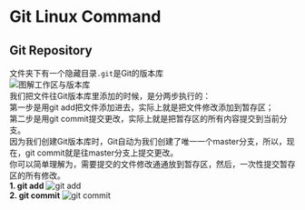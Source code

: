 # Git Linux Command
## Git Repository
文件夹下有一个隐藏目录`.git`是Git的版本库</br>
![图解工作区与版本库](https://www.liaoxuefeng.com/files/attachments/919020037470528/0)</br>
我们把文件往Git版本库里添加的时候，是分两步执行的：</br>
第一步是用git add把文件添加进去，实际上就是把文件修改添加到暂存区；</br>
第二步是用git commit提交更改，实际上就是把暂存区的所有内容提交到当前分支。</br>
因为我们创建Git版本库时，Git自动为我们创建了唯一一个master分支，所以，现在，git commit就是往master分支上提交更改。</br>
你可以简单理解为，需要提交的文件修改通通放到暂存区，然后，一次性提交暂存区的所有修改。</br>
**1. git add**
![git add](https://www.liaoxuefeng.com/files/attachments/919020074026336/0)</br>
**2. git commit**
![git commit](https://www.liaoxuefeng.com/files/attachments/919020100829536/0)</br>
